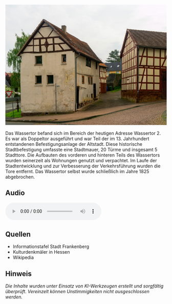 ![Wassertor](./images/frankenberg/p47.jpg)

Das Wassertor befand sich im Bereich der heutigen Adresse Wassertor 2. Es war als Doppeltor ausgeführt und war Teil der im 13. Jahrhundert entstandenen Befestigungsanlage der Altstadt. Diese historische Stadtbefestigung umfasste eine Stadtmauer, 20 Türme und insgesamt 5 Stadttore. Die Aufbauten des vorderen und hinteren Teils des Wassertors wurden seinerzeit als Wohnungen genutzt und verpachtet. Im Laufe der Stadtentwicklung und zur Verbesserung der Verkehrsführung wurden die Tore entfernt. Das Wassertor selbst wurde schließlich im Jahre 1825 abgebrochen.

## Audio

<audio controls class="full-width-audio">
  <source src="locales/frankenberg/de/p47.mp3" type="audio/mpeg">
  Dein Browser unterstützt kein Audioelement.
</audio>

## Quellen

- Informationstafel Stadt Frankenberg
- Kulturdenkmäler in Hessen
- Wikipedia

## Hinweis

_Die Inhalte wurden unter Einsatz von KI-Werkzeugen erstellt und sorgfältig überprüft. Vereinzelt können Unstimmigkeiten nicht ausgeschlossen werden._